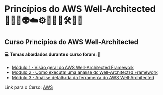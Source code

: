 # Princípios do AWS Well-Architected 🤖🤯🎲👽☁️⚙️🧑🏻‍💻🛠️📐📏
## Curso Princípios do AWS Well-Architected
#### 💻 Temas abordados durante o curso foram: 🚀
- [Módulo 1 - Visão geral do AWS Well-Architected Framework](https://github.com/romulovieira777/Principios_do_AWS_Well_Architected/tree/main/Modulo_1_Visao_Geral_do_AWS_Well_Architected_Framework)
- [Módulo 2 - Como executar uma análise do Well-Architected Framework](https://github.com/romulovieira777/Principios_do_AWS_Well_Architected/tree/main/Modulo_2_Como_Executar_uma_Analise_do_Well_Architected_Framework)
- [Módulo 3 - Análise detalhada da ferramenta do AWS Well-Architected](https://github.com/romulovieira777/Principios_do_AWS_Well_Architected/tree/main/Modulo_3_Analise_Detalhada_da_Ferramenta_do_AWS_Well_Architected)

Link para o Curso: [AWS](https://explore.skillbuilder.aws/learn/course/external/view/elearning/17997/principios-do-aws-well-architected-portugues-aws-well-architected-foundations-portuguese)
